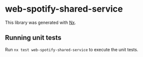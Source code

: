 # web-spotify-shared-service

This library was generated with [Nx](https://nx.dev).

## Running unit tests

Run `nx test web-spotify-shared-service` to execute the unit tests.
